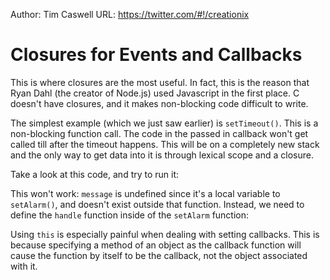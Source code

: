 Author: Tim Caswell
URL: https://twitter.com/#!/creationix

#  Closures for Events and Callbacks

This is where closures are the most useful. In fact, this is the reason that Ryan Dahl (the creator of Node.js) used Javascript in the first place.  C doesn't have closures, and it makes non-blocking code difficult to write.

The simplest example (which we just saw earlier) is `setTimeout()`.  This is a non-blocking function call.  The code in the passed in callback won't get called till after the timeout happens.  This will be on a completely new stack and the only way to get data into it is through lexical scope and a closure.

Take a look at this code, and try to run it:

<script src='http://snippets.nodemanual.org/github.com/mattpardee/nodemanual.org-examples/nodejs_dev_guide/closures/settimeout.js?linestart=3&lineend=0&showlines=false' defer='defer'></script>

This won't work: `message` is undefined since it's a local variable to `setAlarm()`, and doesn't exist outside that function.  Instead, we need to define the `handle` function inside of the `setAlarm` function:

<script src='http://snippets.nodemanual.org/github.com/mattpardee/nodemanual.org-examples/nodejs_dev_guide/closures/settimeout2.js?linestart=3&lineend=0&showlines=false' defer='defer'></script>

Using `this` is especially painful when dealing with setting callbacks. This is because specifying a method of an object as the callback function will cause the function by itself to be the callback, not the object associated with it.